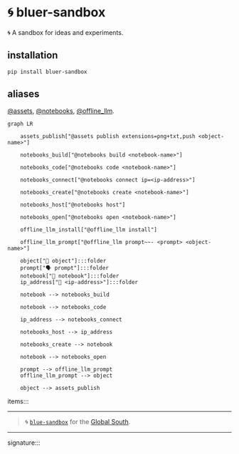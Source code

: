 # 🌀 bluer-sandbox

🌀 A sandbox for ideas and experiments.

## installation

```bash
pip install bluer-sandbox
```

## aliases

[@assets](./bluer_sandbox/docs/aliases/assets.md), 
[@notebooks](./bluer_sandbox/docs/aliases/notebooks.md), 
[@offline_llm](./bluer_sandbox/docs/aliases/offline_llm.md).

```mermaid
graph LR

    assets_publish["@assets publish extensions=png+txt,push <object-name>"]

    notebooks_build["@notebooks build <notebook-name>"]

    notebooks_code["@notebooks code <notebook-name>"]
    
    notebooks_connect["@notebooks connect ip=<ip-address>"]

    notebooks_create["@notebooks create <notebook-name>"]

    notebooks_host["@notebooks host"]

    notebooks_open["@notebooks open <notebook-name>"]

    offline_llm_install["@offline_llm install"]

    offline_llm_prompt["@offline_llm prompt~~- <prompt> <object-name>"]

    object["📂 object"]:::folder
    prompt["🗣️ prompt"]:::folder
    notebook["📘 notebook"]:::folder
    ip_address["🛜 <ip-address>"]:::folder

    notebook --> notebooks_build

    notebook --> notebooks_code

    ip_address --> notebooks_connect

    notebooks_host --> ip_address

    notebooks_create --> notebook

    notebook --> notebooks_open

    prompt --> offline_llm_prompt
    offline_llm_prompt --> object

    object --> assets_publish
```

items:::

---

> 🌀 [`blue-sandbox`](https://github.com/kamangir/blue-sandbox) for the [Global South](https://github.com/kamangir/bluer-south).

---

signature:::